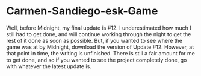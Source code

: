 # Carmen-Sandiego-esk-Game
Well, before Midnight, my final update is #12. I underestimated how much I still had to get done, and will continue working through the night to get the rest of it done
as soon as possible. But, if you wanted to see where the game was at by Midnight, download the version of Update #12. However, at that point in time, the writing is unfinished. 
There is still a fair amount for me to get done, and so if you wanted to see the project completely done, go with whatever the latest update is. 
